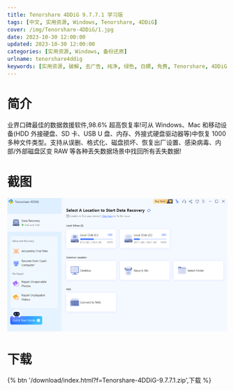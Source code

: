 ```yaml
---
title: Tenorshare 4DDiG 9.7.7.1 学习版
tags: [中文, 实用资源, Windows, Tenorshare, 4DDiG]
cover: /img/Tenorshare-4DDiG/1.jpg
date: 2023-10-30 12:00:00
updated: 2023-10-30 12:00:00
categories: [实用资源, Windows, 备份还原]
urlname: tenorshare4ddig
keywords: [实用资源, 破解, 去广告, 纯净, 绿色, 白嫖, 免费, Tenorshare, 4DDiG]
---
```


# 简介

业界口碑最佳的数据救援软件,98.6% 超高恢复率!可从 Windows、Mac 和移动设备(HDD 外接硬盘、SD 卡、USB U 盘、内存、外接式硬盘驱动器等)中恢复 1000 多种文件类型。支持从误删、格式化、磁盘损坏、恢复出厂设置、感染病毒、内部/外部磁盘区变 RAW 等各种丢失数据场景中找回所有丢失数据!

# 截图

![](/img/Tenorshare-4DDiG/2.webp)

# 下载

{% btn '/download/index.html?f=Tenorshare-4DDiG-9.7.7.1.zip',下载 %}
